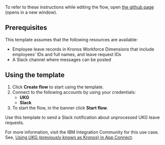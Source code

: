 To refer to these instructions while editing the flow, open [the github page](https://github.com/ot4i/app-connect-templates/tree/main/resources/markdown/Use%20Slack%20to%20notify%20of%20unprocessed%20UKG%20leave%20requests_instructions.md) (opens in a new window).

## Prerequisites
This template assumes that the following resources are available:
- Employee leave records in Kronos Workforce Dimensions that include employees' IDs and full names, and leave request IDs
- A Slack channel where messages can be posted

## Using the template
1. Click **Create flow** to start using the template.
2. Connect to the following accounts by using your credentials:
   - **UKG** 
   - **Slack**
3. To start the flow, in the banner click **Start flow**.

Use this template to send a Slack notification about unprocessed UKG leave requests.

For more information, visit the IBM Integration Community for this use case. See, [Using UKG (previously known as Kronos) in App Connect](https://community.ibm.com/community/user/integration/viewdocument/using-ibm-app-connect-to-retrieve-d).
